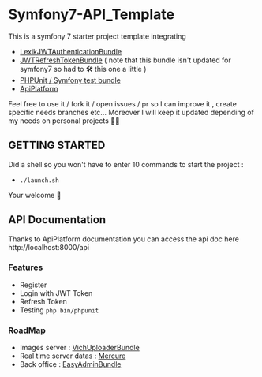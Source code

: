 
# Symfony7-API_Template
This is a symfony 7 starter project template integrating 
 -   [LexikJWTAuthenticationBundle](https://github.com/lexik/LexikJWTAuthenticationBundle)
 -  [JWTRefreshTokenBundle](https://github.com/markitosgv/JWTRefreshTokenBundle) ( note that this bundle isn't updated for symfony7 so had to 🛠️ this one a little )
 - [PHPUnit / Symfony test bundle](https://symfony.com/doc/current/testing.html)
 - [ApiPlatform](https://api-platform.com)

Feel free to use it / fork it / open issues / pr so I can improve it , create specific needs branches etc... 
Moreover I will keep it updated depending of my needs on personal projects 🧑‍🍳
## GETTING STARTED
Did a shell so you won't have to enter 10 commands to start the project :

 - `./launch.sh`
 
Your welcome 🍃

## API Documentation
Thanks to ApiPlatform documentation you can access the api doc here http://localhost:8000/api

### Features

 - Register
 - Login with JWT Token
 - Refresh Token 
 - Testing `php bin/phpunit`

### RoadMap

 - Images server :   [VichUploaderBundle](https://github.com/dustin10/VichUploaderBundle)
 - Real time server datas :  [Mercure](https://github.com/symfony/mercure)
 - Back office : [EasyAdminBundle](https://symfony.com/bundles/EasyAdminBundle/current/index.html)
